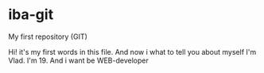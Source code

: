 # iba-git
My first repository (GIT)

Hi! it's my first words in this file.
And now i what to tell you about myself
I'm Vlad. I'm 19. And i want be WEB-developer
